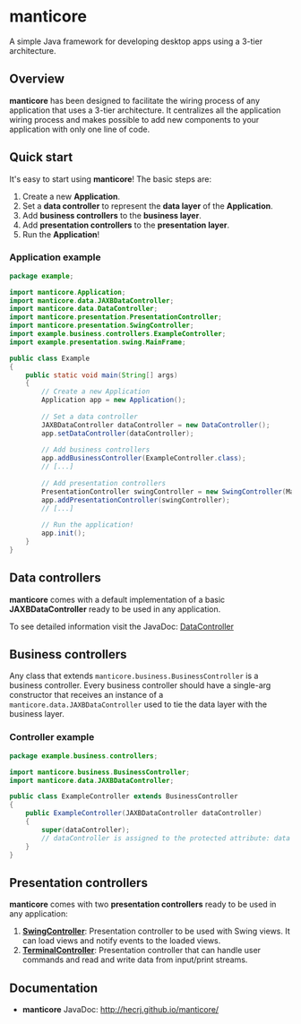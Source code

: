 manticore
=========

A simple Java framework for developing desktop apps using a 3-tier architecture.

## Overview
**manticore** has been designed to facilitate the wiring process of any application that uses a 3-tier architecture. It centralizes all the application wiring process and makes possible to add new components to your application with only one line of code.

## Quick start
It's easy to start using **manticore**! The basic steps are:

1. Create a new **Application**.
2. Set a **data controller** to represent the **data layer** of the **Application**.
3. Add **business controllers** to the **business layer**.
4. Add **presentation controllers** to the **presentation layer**.
5. Run the **Application**!

### Application example
```Java
package example;

import manticore.Application;
import manticore.data.JAXBDataController;
import manticore.data.DataController;
import manticore.presentation.PresentationController;
import manticore.presentation.SwingController;
import example.business.controllers.ExampleController;
import example.presentation.swing.MainFrame;

public class Example
{
    public static void main(String[] args)
    {
        // Create a new Application
        Application app = new Application();
        
        // Set a data controller
        JAXBDataController dataController = new DataController();
        app.setDataController(dataController);
        
        // Add business controllers
        app.addBusinessController(ExampleController.class);
        // [...]
        
        // Add presentation controllers
        PresentationController swingController = new SwingController(MainFrame.class);
        app.addPresentationController(swingController);
        // [...]
        
        // Run the application!
        app.init();
    }
}
```

## Data controllers
**manticore** comes with a default implementation of a basic **JAXBDataController** ready to be used in any application.

To see detailed information visit the JavaDoc: [DataController](http://hecrj.github.io/manticore/manticore/data/DataController.html)

## Business controllers
Any class that extends `manticore.business.BusinessController` is a business controller. Every business controller should have a single-arg constructor that receives an instance of a `manticore.data.JAXBDataController` used to tie the data layer with the business layer.

### Controller example
```Java
package example.business.controllers;

import manticore.business.BusinessController;
import manticore.data.JAXBDataController;

public class ExampleController extends BusinessController
{
    public ExampleController(JAXBDataController dataController)
    {
        super(dataController);
        // dataController is assigned to the protected attribute: data
    }
}
```

## Presentation controllers
**manticore** comes with two **presentation controllers** ready to be used in any application:

1. **[SwingController](http://hecrj.github.io/manticore/manticore/presentation/SwingController.html)**: Presentation controller to be used with Swing views. It can load views and notify events to the loaded views.
2. **[TerminalController](http://hecrj.github.io/manticore/manticore/presentation/TerminalController.html)**: Presentation controller that can handle user commands and read and write data from input/print streams.

## Documentation
* **manticore** JavaDoc: http://hecrj.github.io/manticore/